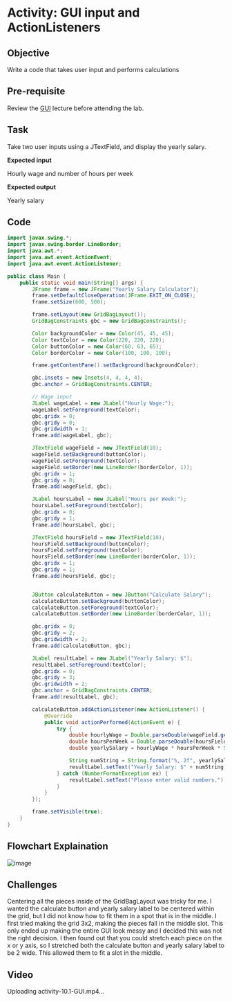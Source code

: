 # Activity: GUI input and ActionListeners

## Objective

Write a code that takes user input and performs calculations

## Pre-requisite

Review the [GUI](https://htmlpreview.github.io/?https://github.com/d-khan/java/blob/main/gui/Lecture.html) lecture before attending the lab.

## Task

Take two user inputs using a JTextField, and display the yearly salary.

__Expected input__

Hourly wage and number of hours per week

__Expected output__

Yearly salary

## Code
```java
import javax.swing.*;
import javax.swing.border.LineBorder;
import java.awt.*;
import java.awt.event.ActionEvent;
import java.awt.event.ActionListener;

public class Main {
    public static void main(String[] args) {
        JFrame frame = new JFrame("Yearly Salary Calculator");
        frame.setDefaultCloseOperation(JFrame.EXIT_ON_CLOSE);
        frame.setSize(600, 500);

        frame.setLayout(new GridBagLayout());
        GridBagConstraints gbc = new GridBagConstraints();

        Color backgroundColor = new Color(45, 45, 45);
        Color textColor = new Color(220, 220, 220);
        Color buttonColor = new Color(60, 63, 65);
        Color borderColor = new Color(100, 100, 100);

        frame.getContentPane().setBackground(backgroundColor);

        gbc.insets = new Insets(4, 4, 4, 4);
        gbc.anchor = GridBagConstraints.CENTER;

        // Wage input
        JLabel wageLabel = new JLabel("Hourly Wage:");
        wageLabel.setForeground(textColor);
        gbc.gridx = 0;
        gbc.gridy = 0;
        gbc.gridwidth = 1;
        frame.add(wageLabel, gbc);

        JTextField wageField = new JTextField(10);
        wageField.setBackground(buttonColor);
        wageField.setForeground(textColor);
        wageField.setBorder(new LineBorder(borderColor, 1));
        gbc.gridx = 1;
        gbc.gridy = 0;
        frame.add(wageField, gbc);

        JLabel hoursLabel = new JLabel("Hours per Week:");
        hoursLabel.setForeground(textColor);
        gbc.gridx = 0;
        gbc.gridy = 1;
        frame.add(hoursLabel, gbc);

        JTextField hoursField = new JTextField(10);
        hoursField.setBackground(buttonColor);
        hoursField.setForeground(textColor);
        hoursField.setBorder(new LineBorder(borderColor, 1));
        gbc.gridx = 1;
        gbc.gridy = 1;
        frame.add(hoursField, gbc);


        JButton calculateButton = new JButton("Calculate Salary");
        calculateButton.setBackground(buttonColor);
        calculateButton.setForeground(textColor);
        calculateButton.setBorder(new LineBorder(borderColor, 1));

        gbc.gridx = 0;
        gbc.gridy = 2;
        gbc.gridwidth = 2;
        frame.add(calculateButton, gbc);

        JLabel resultLabel = new JLabel("Yearly Salary: $");
        resultLabel.setForeground(textColor);
        gbc.gridx = 0;
        gbc.gridy = 3;
        gbc.gridwidth = 2;
        gbc.anchor = GridBagConstraints.CENTER;
        frame.add(resultLabel, gbc);

        calculateButton.addActionListener(new ActionListener() {
            @Override
            public void actionPerformed(ActionEvent e) {
                try {
                    double hourlyWage = Double.parseDouble(wageField.getText());
                    double hoursPerWeek = Double.parseDouble(hoursField.getText());
                    double yearlySalary = hourlyWage * hoursPerWeek * 52;

                    String numString = String.format("%,.2f", yearlySalary);
                    resultLabel.setText("Yearly Salary: $" + numString);
                } catch (NumberFormatException ex) {
                    resultLabel.setText("Please enter valid numbers.");
                }
            }
        });

        frame.setVisible(true);
    }
}
```
## Flowchart Explaination 
![image](https://github.com/user-attachments/assets/be9af415-3e2a-4d41-8b9b-5de65ca93ba8)

## Challenges
Centering all the pieces inside of the GridBagLayout was tricky for me. I wanted the calculate button and yearly salary label to be centered within the 
grid, but I did not know how to fit them in a spot that is in the middle. I first tried making the grid 3x2, making the pieces fall in the middle slot. 
This only ended up making the entire GUI look messy and I decided this was not the right decision. I then found out that you could stretch each piece
on the x or y axis, so I stretched both the calculate button and yearly salary label to be 2 wide. This allowed them to fit a slot in the middle.

## Video

Uploading activity-10.1-GUI.mp4…


